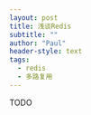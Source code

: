 ```yaml
---
layout: post
title: 浅谈Redis
subtitle: ""
author: "Paul"
header-style: text
tags:
  - redis
  - 多路复用
---
```


TODO